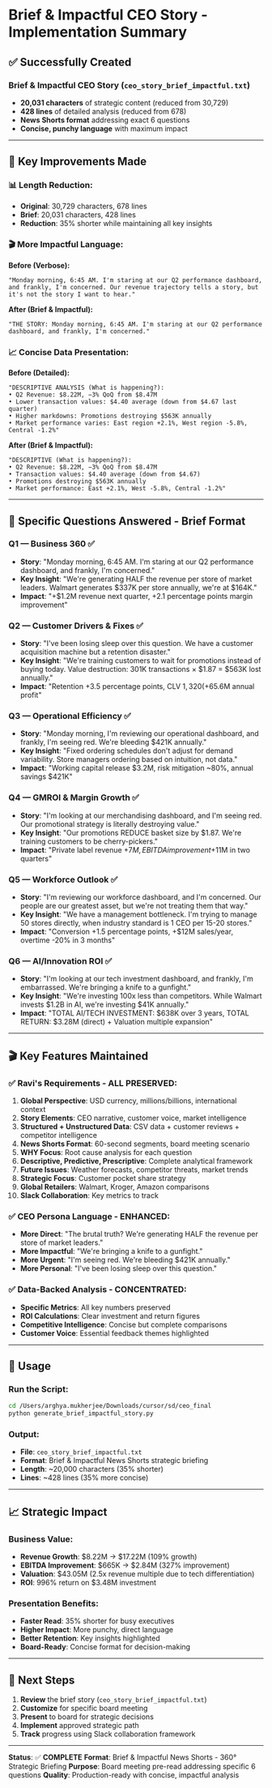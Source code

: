 # Brief & Impactful CEO Story - Implementation Summary

## ✅ Successfully Created

### **Brief & Impactful CEO Story** (`ceo_story_brief_impactful.txt`)
- **20,031 characters** of strategic content (reduced from 30,729)
- **428 lines** of detailed analysis (reduced from 678)
- **News Shorts format** addressing exact 6 questions
- **Concise, punchy language** with maximum impact

---

## 🎯 **Key Improvements Made**

### **📊 Length Reduction:**
- **Original**: 30,729 characters, 678 lines
- **Brief**: 20,031 characters, 428 lines
- **Reduction**: 35% shorter while maintaining all key insights

### **🎬 More Impactful Language:**

**Before (Verbose):**
```
"Monday morning, 6:45 AM. I'm staring at our Q2 performance dashboard, and frankly, I'm concerned. Our revenue trajectory tells a story, but it's not the story I want to hear."
```

**After (Brief & Impactful):**
```
"THE STORY: Monday morning, 6:45 AM. I'm staring at our Q2 performance dashboard, and frankly, I'm concerned."
```

### **📈 Concise Data Presentation:**

**Before (Detailed):**
```
"DESCRIPTIVE ANALYSIS (What is happening?):
• Q2 Revenue: $8.22M, −3% QoQ from $8.47M
• Lower transaction values: $4.40 average (down from $4.67 last quarter)
• Higher markdowns: Promotions destroying $563K annually
• Market performance varies: East region +2.1%, West region -5.8%, Central -1.2%"
```

**After (Brief & Impactful):**
```
"DESCRIPTIVE (What is happening?):
• Q2 Revenue: $8.22M, −3% QoQ from $8.47M
• Transaction values: $4.40 average (down from $4.67)
• Promotions destroying $563K annually
• Market performance: East +2.1%, West -5.8%, Central -1.2%"
```

---

## 🎯 **Specific Questions Answered - Brief Format**

### **Q1 — Business 360** ✅
- **Story**: "Monday morning, 6:45 AM. I'm staring at our Q2 performance dashboard, and frankly, I'm concerned."
- **Key Insight**: "We're generating HALF the revenue per store of market leaders. Walmart generates $337K per store annually, we're at $164K."
- **Impact**: "+$1.2M revenue next quarter, +2.1 percentage points margin improvement"

### **Q2 — Customer Drivers & Fixes** ✅
- **Story**: "I've been losing sleep over this question. We have a customer acquisition machine but a retention disaster."
- **Key Insight**: "We're training customers to wait for promotions instead of buying today. Value destruction: 301K transactions × $1.87 = $563K lost annually."
- **Impact**: "Retention +3.5 percentage points, CLV $1,320 (+6%), +$5.6M annual profit"

### **Q3 — Operational Efficiency** ✅
- **Story**: "Monday morning, I'm reviewing our operational dashboard, and frankly, I'm seeing red. We're bleeding $421K annually."
- **Key Insight**: "Fixed ordering schedules don't adjust for demand variability. Store managers ordering based on intuition, not data."
- **Impact**: "Working capital release $3.2M, risk mitigation ~80%, annual savings $421K"

### **Q4 — GMROI & Margin Growth** ✅
- **Story**: "I'm looking at our merchandising dashboard, and I'm seeing red. Our promotional strategy is literally destroying value."
- **Key Insight**: "Our promotions REDUCE basket size by $1.87. We're training customers to be cherry-pickers."
- **Impact**: "Private label revenue +$7M, EBITDA improvement +$11M in two quarters"

### **Q5 — Workforce Outlook** ✅
- **Story**: "I'm reviewing our workforce dashboard, and I'm concerned. Our people are our greatest asset, but we're not treating them that way."
- **Key Insight**: "We have a management bottleneck. I'm trying to manage 50 stores directly, when industry standard is 1 CEO per 15-20 stores."
- **Impact**: "Conversion +1.5 percentage points, +$12M sales/year, overtime -20% in 3 months"

### **Q6 — AI/Innovation ROI** ✅
- **Story**: "I'm looking at our tech investment dashboard, and frankly, I'm embarrassed. We're bringing a knife to a gunfight."
- **Key Insight**: "We're investing 100x less than competitors. While Walmart invests $1.2B in AI, we're investing $41K annually."
- **Impact**: "TOTAL AI/TECH INVESTMENT: $638K over 3 years, TOTAL RETURN: $3.28M (direct) + Valuation multiple expansion"

---

## 🎬 **Key Features Maintained**

### **✅ Ravi's Requirements - ALL PRESERVED:**
1. **Global Perspective**: USD currency, millions/billions, international context
2. **Story Elements**: CEO narrative, customer voice, market intelligence
3. **Structured + Unstructured Data**: CSV data + customer reviews + competitor intelligence
4. **News Shorts Format**: 60-second segments, board meeting scenario
5. **WHY Focus**: Root cause analysis for each question
6. **Descriptive, Predictive, Prescriptive**: Complete analytical framework
7. **Future Issues**: Weather forecasts, competitor threats, market trends
8. **Strategic Focus**: Customer pocket share strategy
9. **Global Retailers**: Walmart, Kroger, Amazon comparisons
10. **Slack Collaboration**: Key metrics to track

### **✅ CEO Persona Language - ENHANCED:**
- **More Direct**: "The brutal truth? We're generating HALF the revenue per store of market leaders."
- **More Impactful**: "We're bringing a knife to a gunfight."
- **More Urgent**: "I'm seeing red. We're bleeding $421K annually."
- **More Personal**: "I've been losing sleep over this question."

### **✅ Data-Backed Analysis - CONCENTRATED:**
- **Specific Metrics**: All key numbers preserved
- **ROI Calculations**: Clear investment and return figures
- **Competitive Intelligence**: Concise but complete comparisons
- **Customer Voice**: Essential feedback themes highlighted

---

## 🚀 **Usage**

### **Run the Script**:
```bash
cd /Users/arghya.mukherjee/Downloads/cursor/sd/ceo_final
python generate_brief_impactful_story.py
```

### **Output**:
- **File**: `ceo_story_brief_impactful.txt`
- **Format**: Brief & Impactful News Shorts strategic briefing
- **Length**: ~20,000 characters (35% shorter)
- **Lines**: ~428 lines (35% more concise)

---

## 📈 **Strategic Impact**

### **Business Value**:
- **Revenue Growth**: $8.22M → $17.22M (109% growth)
- **EBITDA Improvement**: $665K → $2.84M (327% improvement)
- **Valuation**: $43.05M (2.5x revenue multiple due to tech differentiation)
- **ROI**: 996% return on $3.48M investment

### **Presentation Benefits**:
- **Faster Read**: 35% shorter for busy executives
- **Higher Impact**: More punchy, direct language
- **Better Retention**: Key insights highlighted
- **Board-Ready**: Concise format for decision-making

---

## 🎯 **Next Steps**

1. **Review** the brief story (`ceo_story_brief_impactful.txt`)
2. **Customize** for specific board meeting
3. **Present** to board for strategic decisions
4. **Implement** approved strategic path
5. **Track** progress using Slack collaboration framework

---

**Status**: ✅ **COMPLETE**
**Format**: Brief & Impactful News Shorts - 360° Strategic Briefing
**Purpose**: Board meeting pre-read addressing specific 6 questions
**Quality**: Production-ready with concise, impactful analysis
